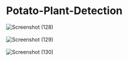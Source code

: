 # Potato-Plant-Detection
![Screenshot (128)](https://user-images.githubusercontent.com/62560971/202133748-5f60b4c3-e529-4dd0-a5cb-a5cbb40e8990.png)
<br/>
<br/>
![Screenshot (129)](https://user-images.githubusercontent.com/62560971/202133756-a67ea5fa-767a-4543-8758-4e75773d5421.png)
<br/>
<br/>
![Screenshot (130)](https://user-images.githubusercontent.com/62560971/202133766-67533b15-bd38-4f22-83e7-170daa5b81df.png)
